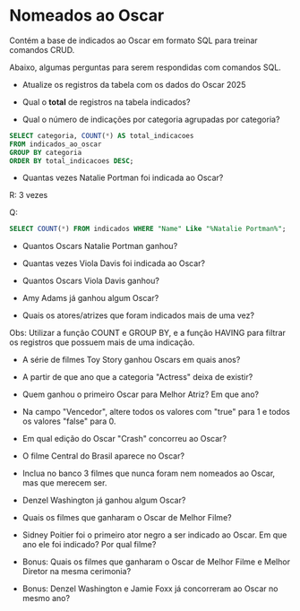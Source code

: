 # Nomeados ao Oscar

Contém a base de indicados ao Oscar em formato SQL para treinar comandos CRUD. 

Abaixo, algumas perguntas para serem respondidas com comandos SQL.

* Atualize os registros da tabela com os dados do Oscar 2025

* Qual o **total** de registros na tabela indicados?

* Qual o número de indicações por categoria agrupadas por categoria?

```sql
SELECT categoria, COUNT(*) AS total_indicacoes
FROM indicados_ao_oscar
GROUP BY categoria
ORDER BY total_indicacoes DESC;
```

* Quantas vezes Natalie Portman foi indicada ao Oscar?

R: 3 vezes

Q:
```sql
SELECT COUNT(*) FROM indicados WHERE "Name" Like "%Natalie Portman%";
```

* Quantos Oscars Natalie Portman ganhou?

* Quantas vezes Viola Davis foi indicada ao Oscar?

* Quantos Oscars Viola Davis ganhou?

* Amy Adams já ganhou algum Oscar?

* Quais os atores/atrizes que foram indicados mais de uma vez?

Obs: Utilizar a função COUNT e GROUP BY, e a função HAVING para filtrar os registros que possuem mais de uma indicação. 

* A série de filmes Toy Story ganhou Oscars em quais anos?

* A partir de que ano que a categoria "Actress" deixa de existir? 

* Quem ganhou o primeiro Oscar para Melhor Atriz? Em que ano?

* Na campo "Vencedor", altere todos os valores com "true" para 1 e todos os valores "false" para 0.

* Em qual edição do Oscar "Crash" concorreu ao Oscar?

* O filme Central do Brasil aparece no Oscar?

* Inclua no banco 3 filmes que nunca foram nem nomeados ao Oscar, mas que merecem ser. 

* Denzel Washington já ganhou algum Oscar?

* Quais os filmes que ganharam o Oscar de Melhor Filme?

* Sidney Poitier foi o primeiro ator negro a ser indicado ao Oscar. Em que ano ele foi indicado? Por qual filme?

* Bonus: Quais os filmes que ganharam o Oscar de Melhor Filme e Melhor Diretor na mesma cerimonia?

* Bonus: Denzel Washington e Jamie Foxx já concorreram ao Oscar no mesmo ano?
